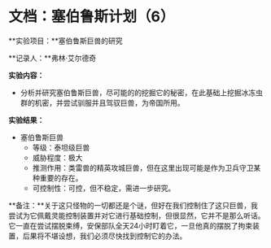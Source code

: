 #  文档：塞伯鲁斯计划（6）

**实验项目：**塞伯鲁斯巨兽的研究

**记录人：**弗林·艾尔德奇

**实验内容：**

- 分析并研究塞伯鲁斯巨兽，尽可能的的挖掘它的秘密，在此基础上挖掘冰冻虫群的机密，并尝试驯服并且驾驭巨兽，为帝国所用。

**实验结果：**

- 塞伯鲁斯巨兽
  - 等级：泰坦级巨兽
  - 威胁程度：极大
  - 推测作用：类雷兽的精英攻城巨兽，但在这里出现可能是作为卫兵守卫某种重要的存在。
  - 可控制性：可控，但不稳定，需进一步研究。

**备注：**关于这只怪物的一切都还是个谜，但好在我们控制住了这只巨兽，我尝试为它佩戴灵能控制装置并对它进行基础控制，但很显然，它并不是那么听话。它一直在尝试摆脱束缚，安保部队全天24小时盯着它，一旦他真的摆脱了拘束装置，后果将不堪设想，我们必须尽快找到控制它的办法。